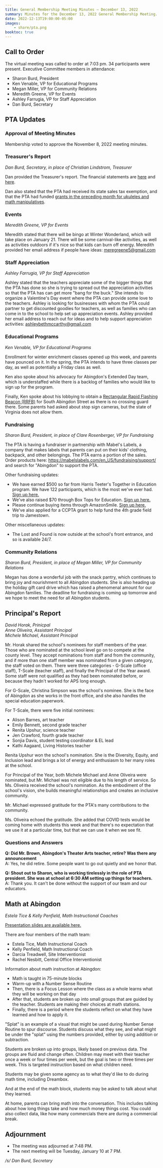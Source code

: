 ```yaml
---
title: General Membership Meeting Minutes — December 13, 2022
summary: Minutes for the December 13, 2022 General Membership Meeting.
date: 2022-12-13T19:00:00-05:00
images:
    - share/pta.png
booktoc: true
---
```


## Call to Order

The virtual meeting was called to order at 7:03 pm. 34 participants were present. Executive Committee members in attendance:
- Sharon Burd, President
- Ken Venable, VP for Educational Programs
- Megan Miller, VP for Community Relations
- Meredith Greene, VP for Events
- Ashley Farrugia, VP for Staff Appreciation
- Dan Burd, Secretary

## PTA Updates

### Approval of Meeting Minutes

Membership voted to approve the November 8, 2022 meeting minutes.

### Treasurer's Report
*Dan Burd, Secretary, in place of Christian Lindstrom, Treasurer*

Dan provided the Treasurer's report. The financial statements are [here](/presentations/2022-12-13_1.pdf) and [here](/presentations/2022-12-13_2.pdf).

Dan also stated that the PTA had received its state sales tax exemption, and that the PTA had funded [grants in the preceding month for ukuleles and math manipulatives](/2022/12/13/grants/).

### Events
*Meredith Greene, VP for Events*

Meredith stated that there will be bingo at Winter Wonderland, which will take place on January 21. There will be some carnival-like activities, as well as activities outdoors if it's nice so that kids can burn off energy. Meredith provided her email address if people have ideas: meregreene5@gmail.com

### Staff Appreciation
*Ashley Farrugia, VP for Staff Appreciation*

Ashley stated that the teachers appreciate some of the bigger things that the PTA has done so she is trying to spread out the appreciation activities so that the PTA has can get more "bang for the buck." She intends to organize a Valentine's Day event where the PTA can provide some love to the teachers. Ashley is looking for businesses with whom the PTA could partner to get discounted goodies for teachers, as well as families who can come in to the school to help set up appreciation events. Ashley provided her email address to reach out for ideas and to help support appreciation activities: ashleybethmccarthy@gmail.com

### Educational Programs
*Ken Venable, VP for Educational Programs*

Enrollment for winter enrichment classes opened up this week, and parents have pounced on it. In the spring, the PTA intends to have three classes per day, as well as potentially a Friday class as well.

Ken also spoke about his advocacy for Abingdon's Extended Day team, which is understaffed while there is a backlog of families who would like to sign up for the program.

Finally, Ken spoke about his lobbying to obtain a [Rectangular Rapid Flashing Beacon (RRFB)](https://highways.dot.gov/safety/proven-safety-countermeasures/rectangular-rapid-flashing-beacons-rrfb) for South Abingdon Street as there is no crossing guard there. Some parents had asked about stop sign cameras, but the state of Virginia does not allow them.

### Fundraising
*Sharon Burd, President, in place of Clare Rosenberger, VP for Fundraising*

The PTA is having a fundraiser in partnership with Mabel's Labels, a company that makes labels that parents can put on their kids' clothing, backpack, and other belongings. The PTA earns a portion of the sales. Order products here: https://mabelslabels.com/en_US/fundraising/support/ and search for "Abingdon" to support the PTA.

Other fundraising updates:
- We have earned $500 so far from Harris Teeter's Together in Education program. We have 122 participants, which is the most we've ever had. [Sign up here.](/fundraising/#harris-teeter)
- We've also raised $70 through Box Tops for Education. [Sign up here.](/fundraising/#box-tops-for-education)
- Please continue buying items through AmazonSmile. [Sign up here.](/fundraising/#amazonsmile)
- We've also applied for a CCPTA grant to help fund the 4th grade field trip to Jamestown.

Other miscellaneous updates:
- The Lost and Found is now outside at the school's front entrance, and so is available 24/7.

### Community Relations
*Sharon Burd, President, in place of Megan Miller, VP for Community Relations*

Megan has done a wonderful job with the snack pantry, which continues to bring joy and nourishment to all Abingdon students. She is also heading up the holiday gift card drive which has raised a phenomenal amount for our Abingdon families. The deadline for fundraising is coming up tomorrow and we hope to meet the need for all Abingdon students.

## Principal's Report
*David Horak, Prinicpal*  
*Anne Oliveira, Assistant Principal*  
*Michele Michael, Assistant Principal*

Mr. Horak shared the school's nominees for staff members of the year. Those who are nominated at the school level go on to compete at the county level. They accept nominations from staff and from the community, and if more than one staff member was nominated from a given category, the staff voted on them. There were three categories - G-Scale (office staff), T-Scale (teacher staff), and finally the Principal of the Year award. Some staff were not qualified as they had been nominated before, or because they hadn't worked for APS long enough.

For G-Scale, Christina Simpson was the school's nominee. She is the face of Abingdon as she works in the front office, and she also handles the special education paperwork.

For T-Scale, there were five initial nominees:
- Alison Barnes, art teacher
- Emily Bennett, second grade teacher
- Renita Upshur, science teacher
- Jen Crawford, fourth grade teacher
- Sonjia Davis, student testing coordinator & EL lead
- Kathi Aagaard, Living Histories teacher

Renita Upshur won the school's nomination. She is the Diversity, Equity, and Inclusion lead and brings a lot of energy and enthusiasm to her many roles at the school.

For Principal of the Year, both Michele Michael and Anne Oliveira were nominated, but Mr. Michael was not eligible due to his length of service. So Ms. Oliveira received the school's nomination. As the embodiment of the school's vision, she builds meaningful relationships and creates an inclusive community.

Mr. Michael expressed gratitude for the PTA's many contributions to the community.

Ms. Oliveira echoed the gratitude. She added that COVID tests would be coming home with students this week and that there's no expectation that we use it at a particular time, but that we can use it when we see fit.

### Questions and Answers

**Q: Did Mr. Brown, Abingdon's Theater Arts teacher, retire? Was there any announcement**  
A: Yes, he did retire. Some people want to go out quietly and we honor that.

**Q: Shout out to Sharon, who is working tirelessly in the role of PTA president. She was at school at 6:30 AM setting up things for teachers.**  
A: Thank you. It can't be done without the support of our team and our educators.

## Math at Abingdon
*Estela Tice & Kelly Penfield, Math Instructional Coaches*

[Presentation slides are available here.](/presentations/2022-12-13_3.pdf)

There are four members of the math team:
- Estela Tice, Math Instructional Coach
- Kelly Penfield, Math Instructional Coach
- Darcia Treadwell, Site Interventionist
- Rachel Nesbitt, Central Office Interventionist

Information about math instruction at Abingdon:
- Math is taught in 75-minute blocks
- Warm-up with a Number Sense Routine
- Then, there is a Focus Lesson where the class as a whole learns what they will be working on that day
- After that, students are broken up into small groups that are guided by the teacher. Students are making their choices at math stations.
- Finally, there is a period where the students reflect on what they have learned and how to apply it.

"Splat" is an example of a visual that might be used during Number Sense Routine to spur discourse. Students discuss what they see, and what might be under the "splat" using the numbers provided, either by using addition or subtraction.

Students are broken up into groups, likely based on previous data. The groups are fluid and change often. Children may meet with their teacher once a week or four times per week, but the goal is two or three times per week. This is targeted instruction based on what children need.

Students may be given some agency as to what they'd like to do during math time, including Dreambox.

And at the end of the math block, students may be asked to talk about what they learned.

At home, parents can bring math into the conversation. This includes talking about how long things take and how much money things cost. You could also collect data, like how many commercials there are during a commercial break.

## Adjournment

- The meeting was adjourned at 7:48 PM.
- The next meeting will be Tuesday, January 10 at 7 PM.

*/s/ Dan Burd, Secretary*